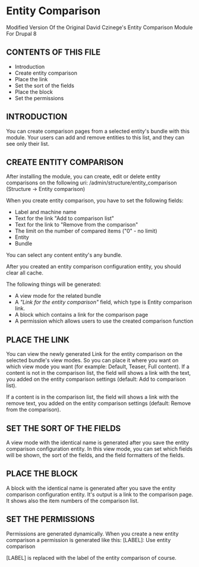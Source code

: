 # Entity Comparison

Modified Version Of the Original David Czinege's Entity Comparison Module For  Drupal 8

CONTENTS OF THIS FILE
---------------------
 * Introduction
 * Create entity comparison
 * Place the link
 * Set the sort of the fields
 * Place the block
 * Set the permissions
 
INTRODUCTION
------------

You can create comparison pages from a selected entity's bundle with this module.
Your users can add and remove entities to this list, and they can see only their list.

CREATE ENTITY COMPARISON
------------------------

After installing the module, you can create, edit or delete entity comparisons
on the following uri: /admin/structure/entity_comparison (Structure -> Entity comparison)

When you create entity comparison, you have to set the following fields:

  * Label and machine name
  * Text for the link "Add to comparison list"
  * Text for the link to "Remove from the comparison"
  * The limit on the number of compared items ("0" - no limit)
  * Entity
  * Bundle

You can select any content entity's any bundle.

After you created an entity comparison configuration entity, you should clear all cache.

The following things will be generated:
  * A view mode for the related bundle
  * A *"Link for the entity comparison"* field, which type is Entity comparison link.
  * A block which contains a link for the comparison page
  * A permission which allows users to use the created comparison function

PLACE THE LINK
--------------

You can view the newly generated Link for the entity comparison on the selected bundle's view modes.
So you can place it where you want on which view mode you want (for example: Default, Teaser, Full content).
If a content is not in the comparison list, the field will shows a link with the text, 
you added on the entity comparison settings (default: Add to comparison list).

If a content is in the comparison list,  the field will shows a link with the remove text, 
you added on the entity comparison settings (default: Remove from the comparison).

SET THE SORT OF THE FIELDS
--------------------------

A view mode with the identical name is generated after you save the entity comparison 
configuration entity. In this view mode, you can set which fields will be shown, the 
sort of the fields, and the field formatters of the fields.

PLACE THE BLOCK
---------------

A block with the identical name is generated after you save the entity comparison 
configuration entity. It's output is a link to the comparison page. It shows also the 
item numbers of the comparison list.

SET THE PERMISSIONS
-------------------

Permissions are generated dynamically. When you create a new entity comparison 
a permission is generated like this:
[LABEL]: Use entity comparison

[LABEL] is replaced with the label of the entity comparison of course.
